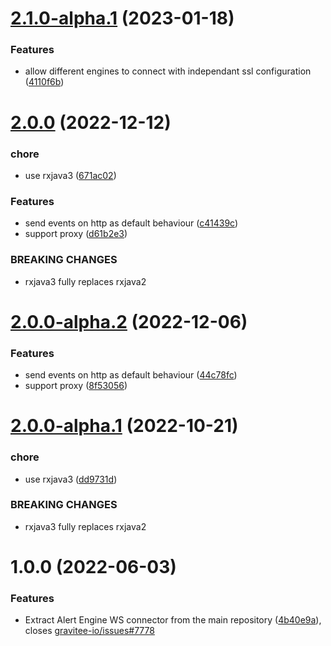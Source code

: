 # [2.1.0-alpha.1](https://github.com/gravitee-io/gravitee-ae-connectors/compare/2.0.0...2.1.0-alpha.1) (2023-01-18)


### Features

* allow different engines to connect with independant ssl configuration ([4110f6b](https://github.com/gravitee-io/gravitee-ae-connectors/commit/4110f6bc6fcb2c82f6f52d050158f253a70b4d78))

# [2.0.0](https://github.com/gravitee-io/gravitee-ae-connectors/compare/1.0.0...2.0.0) (2022-12-12)


### chore

* use rxjava3 ([671ac02](https://github.com/gravitee-io/gravitee-ae-connectors/commit/671ac020dddb2eceb9e36c047de7351e3786ae5a))


### Features

* send events on http as default behaviour ([c41439c](https://github.com/gravitee-io/gravitee-ae-connectors/commit/c41439c77e30f32161d781cb0a7831bd946c47d9))
* support proxy ([d61b2e3](https://github.com/gravitee-io/gravitee-ae-connectors/commit/d61b2e368cad37c574131ce44d37731c5f43abfb))


### BREAKING CHANGES

* rxjava3 fully replaces rxjava2

# [2.0.0-alpha.2](https://github.com/gravitee-io/gravitee-ae-connectors/compare/2.0.0-alpha.1...2.0.0-alpha.2) (2022-12-06)


### Features

* send events on http as default behaviour ([44c78fc](https://github.com/gravitee-io/gravitee-ae-connectors/commit/44c78fc38a3f1be7db6081e5e779f53e494dfcc1))
* support proxy ([8f53056](https://github.com/gravitee-io/gravitee-ae-connectors/commit/8f53056f6cf1b106b18d616a35f7b7575319ca75))

# [2.0.0-alpha.1](https://github.com/gravitee-io/gravitee-ae-connectors/compare/1.0.0...2.0.0-alpha.1) (2022-10-21)


### chore

* use rxjava3 ([dd9731d](https://github.com/gravitee-io/gravitee-ae-connectors/commit/dd9731d428faef3e7466a8ab76caa6a73c3dad43))


### BREAKING CHANGES

* rxjava3 fully replaces rxjava2

# 1.0.0 (2022-06-03)


### Features

* Extract Alert Engine WS connector from the main repository ([4b40e9a](https://github.com/gravitee-io/gravitee-ae-connectors/commit/4b40e9a02a942fd1bf5ae0f0bed7345a9884bfae)), closes [gravitee-io/issues#7778](https://github.com/gravitee-io/issues/issues/7778)

